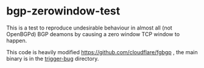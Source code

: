 bgp-zerowindow-test
===

This is a test to reproduce undesirable behaviour in almost all (not OpenBGPd) BGP deamons by causing a zero window TCP window to happen.

This code is heavily modified https://github.com/cloudflare/fgbgp , the main binary is in the [trigger-bug](/trigger-bug) directory. 

